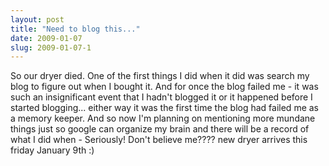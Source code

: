 ```yaml
---
layout: post
title: "Need to blog this..."
date: 2009-01-07
slug: 2009-01-07-1
---
```


So our dryer died.  One of the first things I did when it did was search my blog to figure out when I bought it.  And for once the blog failed me - it was such an insignificant event that I hadn&apos;t blogged it or it happened before I started blogging... either way it was the first time the blog had failed me as a memory keeper.  And so now I&apos;m planning on mentioning more mundane things just so google can organize my brain and there will be a record of what I did when  - Seriously!  Don&apos;t believe me???? new dryer arrives this friday January 9th :)
